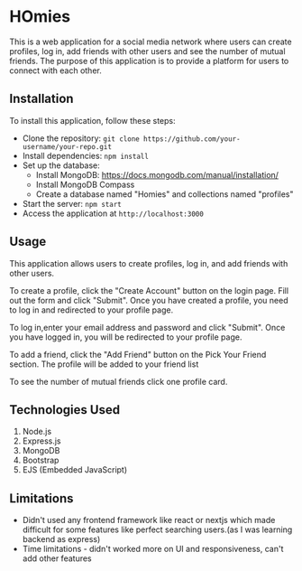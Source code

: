 # HOmies
This is a web application for a social media network where users can create profiles, log in, add friends with other users and see the number of mutual friends. The purpose of this application is to provide a platform for users to connect with each other.

## Installation
To install this application, follow these steps:

- Clone the repository: `git clone https://github.com/your-username/your-repo.git`
- Install dependencies: `npm install`
- Set up the database:
    - Install MongoDB: https://docs.mongodb.com/manual/installation/
    - Install MongoDB Compass
    - Create a database named "Homies" and collections named "profiles"
- Start the server: `npm start`
- Access the application at `http://localhost:3000`

## Usage
This application allows users to create profiles, log in, and add friends with other users.

To create a profile, click the "Create Account" button on the login page. Fill out the form and click "Submit". Once you have created a profile, you need to log in and redirected to your profile page.

To log in,enter your email address and password and click "Submit". Once you have logged in, you will be redirected to your profile page.

To add a friend, click the "Add Friend" button on the Pick Your Friend section. The profile will be added to your friend list

To see the number of mutual friends click one profile card.

## Technologies Used
  1. Node.js
  2. Express.js
  3. MongoDB
  4. Bootstrap
  5. EJS (Embedded JavaScript)
  
## Limitations
- Didn't used any frontend framework like react or nextjs which made difficult for some features like perfect searching users.(as I was learning backend as express)
- Time limitations - didn't worked more on UI and responsiveness, can't add other features
